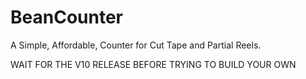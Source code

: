 # BeanCounter

A Simple, Affordable, Counter for Cut Tape and Partial Reels.

WAIT FOR THE V10 RELEASE BEFORE TRYING TO BUILD YOUR OWN

